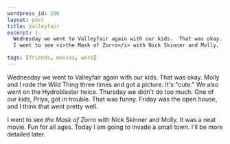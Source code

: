 ```yaml
--- 
wordpress_id: 296
layout: post
title: Valleyfair
excerpt: |-
  Wednesday we went to Valleyfair again with our kids.  That was okay.  Molly and I rode the Wild Thing three times and got a picture.  It's "cute."  We also went on the Hydroblaster twice.  Thursday we didn't do too much.  One of our kids, Priya, got in trouble.  That was funny.  Friday was the open house, and I think that went pretty well.<p>
  I went to see <i>the Mask of Zorro</i> with Nick Skinner and Molly.  It was a neat movie.  Fun for all ages.  Today I am going to invade a small town.  I'll be more detailed later.

tags: [friends, movies, work]
---
```


Wednesday we went to Valleyfair again with our kids.  That was okay.  Molly and I rode the Wild Thing three times and got a picture.  It's "cute."  We also went on the Hydroblaster twice.  Thursday we didn't do too much.  One of our kids, Priya, got in trouble.  That was funny.  Friday was the open house, and I think that went pretty well.<p>
I went to see <i>the Mask of Zorro</i> with Nick Skinner and Molly.  It was a neat movie.  Fun for all ages.  Today I am going to invade a small town.  I'll be more detailed later.
